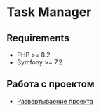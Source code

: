 # Task Manager

## Requirements
* PHP >= 8.2
* Symfony >= 7.2

## Работа с проектом
* [Развертываение проекта](./doc/DEPLOY.md)
